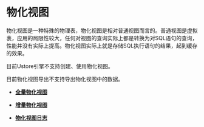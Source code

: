 # 物化视图

物化视图是一种特殊的物理表，物化视图是相对普通视图而言的。普通视图是虚拟表，应用的局限性较大，任何对视图的查询实际上都是转换为对SQL语句的查询，性能并没有实际上提高。物化视图实际上就是存储SQL执行语句的结果，起到缓存的效果。

目前Ustore引擎不支持创建、使用物化视图。

目前物化视图导出不支持导出物化视图中的数据。

-   **[全量物化视图](全量物化视图.md)**  

-   **[增量物化视图](增量物化视图.md)**  

-   **[物化视图日志](物化视图日志.md)**  

